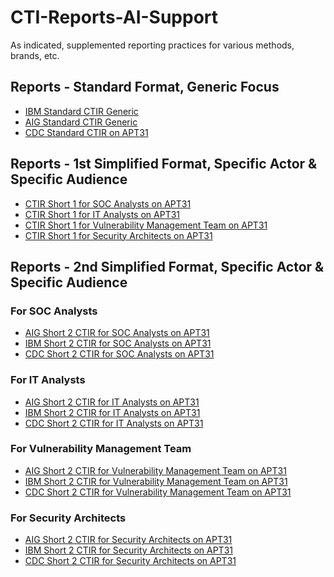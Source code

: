 # CTI-Reports-AI-Support
As indicated, supplemented reporting practices for various methods, brands, etc.

## Reports - Standard Format, Generic Focus

+ [IBM Standard CTIR Generic](IBM-Standard-CTIR-Generic) 
+ [AIG Standard CTIR Generic](AIG-Standard-CTIR-Generic) 
+ [CDC Standard CTIR on APT31](CDC-Standard-CTIR-on-APT31)

## Reports - 1st Simplified Format, Specific Actor & Specific Audience

+ [CTIR Short 1 for SOC Analysts on APT31](CTIR-Short-1-for-SOC-Analysts-on-APT31)
+ [CTIR Short 1 for IT Analysts on APT31](CTIR-Short-1-for-IT-Analysts-on-APT31)
+ [CTIR Short 1 for Vulnerability Management Team on APT31](CTIR-Short-1-for-Vulnerability-Management-Team-on-APT31)
+ [CTIR Short 1 for Security Architects on APT31](CTIR-Short-1-for-Security-Architects-on-APT31)

## Reports - 2nd Simplified Format, Specific Actor & Specific Audience

<h3> For SOC Analysts </h3>

+ [AIG Short 2 CTIR for SOC Analysts on APT31](AIG-Short-2-CTIR-for-SOC-Analysts-on-APT31)
+ [IBM Short 2 CTIR for SOC Analysts on APT31](IBM-Short-2-CTIR-for-SOC-Analysts-on-APT31)
+ [CDC Short 2 CTIR for SOC Analysts on APT31](CDC-Short-2-CTIR-for-SOC-Analysts-on-APT31)

<h3> For IT Analysts </h3>

+ [AIG Short 2 CTIR for IT Analysts on APT31](AIG-Short-2-CTIR-for-IT-Analysts-on-APT31)
+ [IBM Short 2 CTIR for IT Analysts on APT31](IBM-Short-2-CTIR-for-IT-Analysts-on-APT31)
+ [CDC Short 2 CTIR for IT Analysts on APT31](CDC-Short-2-CTIR-for-IT-Analysts-on-APT31)

<h3> For Vulnerability Management Team </h3>

+ [AIG Short 2 CTIR for Vulnerability Management Team on APT31](AIG-Short-2-CTIR-for-Vulnerability-Management-Team-on-APT31)
+ [IBM Short 2 CTIR for Vulnerability Management Team on APT31](IBM-Short-2-CTIR-for-Vulnerability-Management-Team-on-APT31)
+ [CDC Short 2 CTIR for Vulnerability Management Team on APT31](CDC-Short-2-CTIR-for-Vulnerability-Management-Team-on-APT31)

<h3> For Security Architects </h3>

+ [AIG Short 2 CTIR for Security Architects on APT31](AIG-Short-2-CTIR-for-Security-Architects-on-APT31)
+ [IBM Short 2 CTIR for Security Architects on APT31](IBM-Short-2-CTIR-for-Security-Architects-on-APT31)
+ [CDC Short 2 CTIR for Security Architects on APT31](CDC-Short-2-CTIR-for-Security-Architects-on-APT31)

